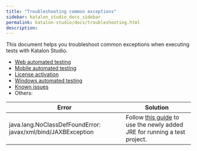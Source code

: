 ```yaml
---
title: "Troubleshooting common exceptions" 
sidebar: katalon_studio_docs_sidebar
permalink: katalon-studio/docs/troubleshooting.html 
description: 
---
```


This document helps you troubleshoot common exceptions when executing tests with Katalon Studio.

* [Web automated testing](https://docs.katalon.com/katalon-studio/docs/troubleshoot-common-execution-exceptions-web-test.html)
* [Mobile automated testing](https://docs.katalon.com/katalon-studio/docs/troubleshooting-automated-mobile-testing.html)
* [License activation](https://docs.katalon.com/katalon-studio/docs/troubleshoot-activation-problems.html)
* [Windows automated testing](https://docs.katalon.com/katalon-studio/docs/troubleshoot-common-execution-exceptions-windows.html)
* [Known issues](/katalon-studio/docs/known-issues-limitations.html)
* Others:
<table>
    <thead>
        <tr>
            <th>Error</th>
            <th>Solution</th>
        </tr>
    </thead>
    <tbody>
        <tr>
            <td>java.lang.NoClassDefFoundError: javax/xml/bind/JAXBException</td>
            <td>Follow <a href="https://docs.katalon.com/katalon-studio/how-to-guides/set-new-default-JRE.html#use-the-newly-added-jre-in-a-test-project">this guide</a> to use the newly added JRE for running a test project.</td>
        </tr>
    </tbody>
</table>